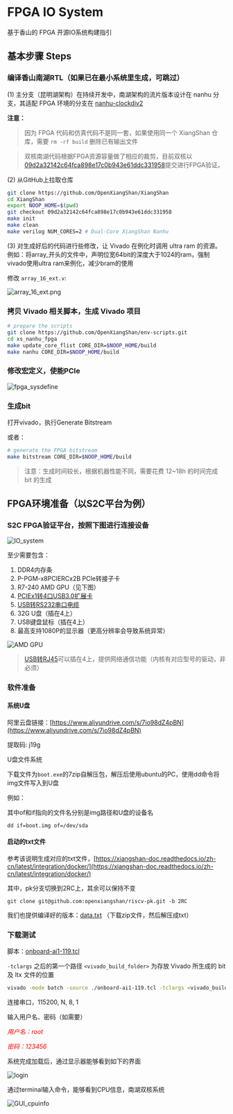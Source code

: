 # FPGA IO System

基于香山的 FPGA 开源IO系统构建指引

## 基本步骤 Steps 

### 编译香山南湖RTL（如果已在最小系统里生成，可跳过）

(1) 主分支（昆明湖架构）在持续开发中，南湖架构的流片版本设计在 nanhu 分支，其适配 FPGA 环境的分支在 [nanhu-clockdiv2](https://github.com/OpenXiangShan/XiangShan/tree/nanhu-clockdiv2)

**注意：**

> 因为 FPGA 代码和仿真代码不是同一套，如果使用同一个 XiangShan 仓库，需要 `rm -rf build` 删除已有输出文件

> 双核南湖代码根据FPGA资源容量做了相应的裁剪，目前双核以[09d2a32142c64fca898e17c0b943e61ddc331958](https://github.com/OpenXiangShan/XiangShan/commit/09d2a32142c64fca898e17c0b943e61ddc331958)提交进行FPGA验证。


(2) 从GitHub上拉取仓库

```sh
git clone https://github.com/OpenXiangShan/XiangShan
cd XiangShan
export NOOP_HOME=$(pwd)
git checkout 09d2a32142c64fca898e17c0b943e61ddc331958
make init
make clean
make verilog NUM_CORES=2 # Dual-Core XiangShan Nanhu
```

(3) 对生成好后的代码进行些修改，让 Vivado 在例化时调用 ultra ram 的资源。例如：将array_开头的文件中，声明位宽64bit的深度大于1024的ram，强制vivado使用ultra ram来例化，减少bram的使用

修改 `array_16_ext.v`:

![array_16_ext.png](../../figs/fpga_images/array_16_ext.png)


### 拷贝 Vivado 相关脚本，生成 Vivado 项目

```sh
# prepare the scripts
git clone https://github.com/OpenXiangShan/env-scripts.git
cd xs_nanhu_fpga
make update_core_flist CORE_DIR=$NOOP_HOME/build
make nanhu CORE_DIR=$NOOP_HOME/build

```

### 修改宏定义，使能PCIe

![fpga_sysdefine](../../figs/fpga_images/fpga_sysdefine.png)

### 生成bit

打开vivado，执行Generate Bitstream

或者：

```sh
# generate the FPGA bitstream
make bitstream CORE_DIR=$NOOP_HOME/build
```



> 注意：生成时间较长，根据机器性能不同，需要花费 12~18h 的时间完成 bit 的生成


## FPGA环境准备（以S2C平台为例）

### S2C FPGA验证平台，按照下图进行连接设备

![IO_system](../../figs/fpga_images/FPGA_IO_system.png)

至少需要包含：

1. DDR4内存条
2. P-PGM-x8PCIERCx2B PCIe转接子卡
3. R7-240 AMD GPU（见下图）
4. [PCIEx1转4口USB3.0扩展卡](https://item.jd.com/5779082.html)
5. [USB转RS232串口电缆](https://item.jd.com/938674.html#crumb-wrap)
6. 32G U盘（插在4上）
7. USB键盘鼠标（插在4上）
8. 最高支持1080P的显示器（更高分辨率会导致系统异常）

![AMD GPU](../../figs/fpga_images/R7-240_AMD_GPU.png)

> [USB转RJ45](https://item.jd.com/100120307963.html)可以插在4上，提供网络通信功能（内核有对应型号的驱动，非必须）

### 软件准备
#### 系统U盘

阿里云盘链接：[https://www.aliyundrive.com/s/7io98dZ4pBN](https://www.aliyundrive.com/s/7io98dZ4pBN)

提取码: j19g

U盘文件系统

下载文件为`boot.exe`的7zip自解压包，解压后使用ubuntu的PC，使用dd命令将img文件写入到U盘

例如：

其中of和if指向的文件名分别是img路径和U盘的设备名

```shell
dd if=boot.img of=/dev/sda
```

#### 启动的txt文件

参考该说明生成对应的txt文件，[https://xiangshan-doc.readthedocs.io/zh-cn/latest/integration/docker/](https://xiangshan-doc.readthedocs.io/zh-cn/latest/integration/docker/)

其中，pk分支切换到2RC上，其余可以保持不变

```shell
git clone git@github.com:openxiangshan/riscv-pk.git -b 2RC
```

我们也提供编译好的版本：[data.txt](https://raw.githubusercontent.com/OpenXiangShan/XiangShan-doc/main/docs/integration/resources/data_dual_rc.zip) （下载zip文件，然后解压成txt）

### 下载测试

脚本：[onboard-ai1-119.tcl](https://raw.githubusercontent.com/OpenXiangShan/env-scripts/main/fpga/onboard-ai1-119.tcl)

`-tclargs` 之后的第一个路径 `<vivado_build_folder>` 为存放 Vivado 所生成的 bit 及 ltx 文件的位置

```sh
vivado -mode batch -source ./onboard-ai1-119.tcl -tclargs <vivado_build_folder> ./data.txt
```

连接串口，115200, N, 8, 1

输入用户名、密码（如需要）

<font color=red>*用户名：root*</font>

<font color=red>*密码：123456*</font>

系统完成加载后，通过显示器能够看到如下的界面

![login](../../figs/fpga_images/login.jpg)

通过terminal输入命令，能够看到CPU信息，南湖双核系统

![GUI_cpuinfo](../../figs/fpga_images/GUI_cpuinfo.jpg)

